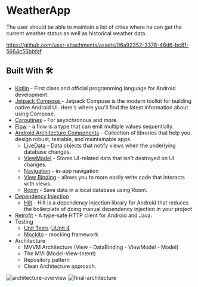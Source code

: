 # WeatherApp
 The user should be able to maintain a list of cities where he can get the current weather status as well as historical weather data.


https://github.com/user-attachments/assets/06a92352-3378-46d6-bc81-5664c56bbfaf



## Built With 🛠
- [Kotlin](https://kotlinlang.org/) - First class and official programming language for Android development.
- [Jetpack Compose ](https://developer.android.com/develop/ui/compose/documentation) - Jetpack Compose is the modern toolkit for building native Android UI. Here's where you'll find the latest information about using Compose.
- [Coroutines](https://kotlinlang.org/docs/reference/coroutines-overview.html) - For asynchronous and more.
- [Flow](https://kotlinlang.org/docs/flow.html) -  a flow is a type that can emit multiple values sequentially.
- [Android Architecture Components](https://developer.android.com/topic/libraries/architecture) - Collection of libraries that help you design robust, testable, and maintainable apps.
  - [LiveData](https://developer.android.com/topic/libraries/architecture/livedata) - Data objects that notify views when the underlying database changes.
  - [ViewModel](https://developer.android.com/topic/libraries/architecture/viewmodel) - Stores UI-related data that isn't destroyed on UI changes.
  - [Navigation](https://developer.android.com/topic/libraries/architecture/navigation/) - in-app navigation
  - [View Binding](https://developer.android.com/topic/libraries/view-binding) - allows you to more easily write code that interacts with views.
  - [Room](https://developer.android.com/training/data-storage/room) - Save data in a local database using Room.
- [Dependency Injection](https://developer.android.com/training/dependency-injection)
  - [Hilt](https://developer.android.com/training/dependency-injection/hilt-android) - Hilt is a dependency injection library for Android that reduces        the boilerplate of doing manual dependency injection in your project
- [Retrofit](https://square.github.io/retrofit/) - A type-safe HTTP client for Android and Java.
- Testing
  - [Unit Tests](https://en.wikipedia.org/wiki/Unit_testing) ([JUnit 4](https://junit.org/junit4/)
  - [Mockito](https://site.mockito.org/) - mocking framework
- Architecture
  - MVVM Architecture (View - DataBinding - ViewModel - Model)
  - The MVI (Model-View-Intent)
  - Repository pattern
  - Clean Architecture approach.

![architecture-overview](https://user-images.githubusercontent.com/7644709/174149866-27ad6cf5-2b56-4087-9b38-d54c12fa7ef8.png)
![final-architecture](https://user-images.githubusercontent.com/7644709/94259993-b2691b80-ff2f-11ea-8bff-cc4ed3c8b6d9.png)
